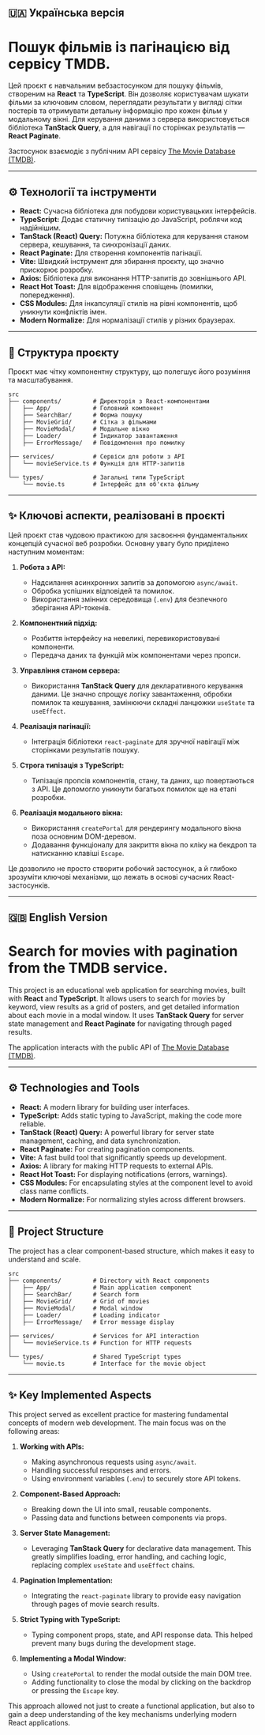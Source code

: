 ## 🇺🇦 Українська версія

# Пошук фільмів із пагінацією від сервісу TMDB.

Цей проєкт є навчальним вебзастосунком для пошуку фільмів, створеним на **React** та **TypeScript**. Він дозволяє користувачам шукати фільми за ключовим словом, переглядати результати у вигляді сітки постерів та отримувати детальну інформацію про кожен фільм у модальному вікні. Для керування даними з сервера використовується бібліотека **TanStack Query**, а для навігації по сторінках результатів — **React Paginate**.

Застосунок взаємодіє з публічним API сервісу [The Movie Database (TMDB)](https://www.themoviedb.org/).

---

## ⚙️ Технології та інструменти

-   **React:** Сучасна бібліотека для побудови користувацьких інтерфейсів.
-   **TypeScript:** Додає статичну типізацію до JavaScript, роблячи код надійнішим.
-   **TanStack (React) Query:** Потужна бібліотека для керування станом сервера, кешування, та синхронізації даних.
-   **React Paginate:** Для створення компонентів пагінації.
-   **Vite:** Швидкий інструмент для збирання проєкту, що значно прискорює розробку.
-   **Axios:** Бібліотека для виконання HTTP-запитів до зовнішнього API.
-   **React Hot Toast:** Для відображення сповіщень (помилки, попередження).
-   **CSS Modules:** Для інкапсуляції стилів на рівні компонентів, щоб уникнути конфліктів імен.
-   **Modern Normalize:** Для нормалізації стилів у різних браузерах.

---

## 📂 Структура проєкту

Проєкт має чітку компонентну структуру, що полегшує його розуміння та масштабування.

```
src
├── components/         # Директорія з React-компонентами
│   ├── App/            # Головний компонент
│   ├── SearchBar/      # Форма пошуку
│   ├── MovieGrid/      # Сітка з фільмами
│   ├── MovieModal/     # Модальне вікно
│   ├── Loader/         # Індикатор завантаження
│   ├── ErrorMessage/   # Повідомлення про помилку
│
├── services/           # Сервіси для роботи з API
│   └── movieService.ts # Функція для HTTP-запитів
│
└── types/              # Загальні типи TypeScript
    └── movie.ts        # Інтерфейс для об'єкта фільму
```

---

## ✨ Ключові аспекти, реалізовані в проєкті

Цей проєкт став чудовою практикою для засвоєння фундаментальних концепцій сучасної веб розробки. Основну увагу було приділено наступним моментам:

1.  **Робота з API:**

    -   Надсилання асинхронних запитів за допомогою `async/await`.
    -   Обробка успішних відповідей та помилок.
    -   Використання змінних середовища (`.env`) для безпечного зберігання API-токенів.

2.  **Компонентний підхід:**

    -   Розбиття інтерфейсу на невеликі, перевикористовувані компоненти.
    -   Передача даних та функцій між компонентами через пропси.

3.  **Управління станом сервера:**

    -   Використання **TanStack Query** для декларативного керування даними. Це значно спрощує логіку завантаження, обробки помилок та кешування, замінюючи складні ланцюжки `useState` та `useEffect`.

4.  **Реалізація пагінації:**

    -   Інтеграція бібліотеки `react-paginate` для зручної навігації між сторінками результатів пошуку.

5.  **Строга типізація з TypeScript:**

    -   Типізація пропсів компонентів, стану, та даних, що повертаються з API. Це допомогло уникнути багатьох помилок ще на етапі розробки.

6.  **Реалізація модального вікна:**

    -   Використання `createPortal` для рендерингу модального вікна поза основним DOM-деревом.
    -   Додавання функціоналу для закриття вікна по кліку на бекдроп та натисканню клавіші `Escape`.

Це дозволило не просто створити робочий застосунок, а й глибоко зрозуміти ключові механізми, що лежать в основі сучасних React-застосунків.

---

## 🇬🇧 English Version

# Search for movies with pagination from the TMDB service.

This project is an educational web application for searching movies, built with **React** and **TypeScript**. It allows users to search for movies by keyword, view results as a grid of posters, and get detailed information about each movie in a modal window. It uses **TanStack Query** for server state management and **React Paginate** for navigating through paged results.

The application interacts with the public API of [The Movie Database (TMDB)](https://www.themoviedb.org/).

---

## ⚙️ Technologies and Tools

-   **React:** A modern library for building user interfaces.
-   **TypeScript:** Adds static typing to JavaScript, making the code more reliable.
-   **TanStack (React) Query:** A powerful library for server state management, caching, and data synchronization.
-   **React Paginate:** For creating pagination components.
-   **Vite:** A fast build tool that significantly speeds up development.
-   **Axios:** A library for making HTTP requests to external APIs.
-   **React Hot Toast:** For displaying notifications (errors, warnings).
-   **CSS Modules:** For encapsulating styles at the component level to avoid class name conflicts.
-   **Modern Normalize:** For normalizing styles across different browsers.

---

## 📂 Project Structure

The project has a clear component-based structure, which makes it easy to understand and scale.

```
src
├── components/         # Directory with React components
│   ├── App/            # Main application component
│   ├── SearchBar/      # Search form
│   ├── MovieGrid/      # Grid of movies
│   ├── MovieModal/     # Modal window
│   ├── Loader/         # Loading indicator
│   ├── ErrorMessage/   # Error message display
│
├── services/           # Services for API interaction
│   └── movieService.ts # Function for HTTP requests
│
└── types/              # Shared TypeScript types
    └── movie.ts        # Interface for the movie object
```

---

## ✨ Key Implemented Aspects

This project served as excellent practice for mastering fundamental concepts of modern web development. The main focus was on the following areas:

1.  **Working with APIs:**

    -   Making asynchronous requests using `async/await`.
    -   Handling successful responses and errors.
    -   Using environment variables (`.env`) to securely store API tokens.

2.  **Component-Based Approach:**

    -   Breaking down the UI into small, reusable components.
    -   Passing data and functions between components via props.

3.  **Server State Management:**

    -   Leveraging **TanStack Query** for declarative data management. This greatly simplifies loading, error handling, and caching logic, replacing complex `useState` and `useEffect` chains.

4.  **Pagination Implementation:**

    -   Integrating the `react-paginate` library to provide easy navigation through pages of movie search results.

5.  **Strict Typing with TypeScript:**

    -   Typing component props, state, and API response data. This helped prevent many bugs during the development stage.

6.  **Implementing a Modal Window:**

    -   Using `createPortal` to render the modal outside the main DOM tree.
    -   Adding functionality to close the modal by clicking on the backdrop or pressing the `Escape` key.

This approach allowed not just to create a functional application, but also to gain a deep understanding of the key mechanisms underlying modern React applications.
